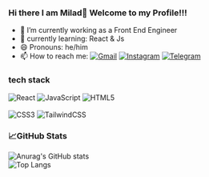 ### Hi there I am Milad👋 Welcome to my Profile!!!


- 🔭 I’m currently working as a Front End Engineer
- 🌱 currently learning: React & Js
- 😄 Pronouns: he/him
- 📫 How to reach me: <a href="https://www.miiladiighj@gmail.com">![Gmail](https://img.shields.io/badge/Gmail-D14836?style=for-the-badge&logo=gmail&logoColor=white)</a> <a href="https://www.instagram.com/milad.mzzzz/">![Instagram](https://img.shields.io/badge/Instagram-%23E4405F.svg?style=for-the-badge&logo=Instagram&logoColor=white)</a> <a href="https://t.me/milad_mdz">![Telegram](https://img.shields.io/badge/Telegram-2CA5E0?style=for-the-badge&logo=telegram&logoColor=white)<a/>

### tech stack
![React](https://img.shields.io/badge/react-%2320232a.svg?style=for-the-badge&logo=react&logoColor=%2361DAFB)
![JavaScript](https://img.shields.io/badge/javascript-%23323330.svg?style=for-the-badge&logo=javascript&logoColor=%23F7DF1E)
![HTML5](https://img.shields.io/badge/html5-%23E34F26.svg?style=for-the-badge&logo=html5&logoColor=white)
<br/><br/>
![CSS3](https://img.shields.io/badge/css3-%231572B6.svg?style=for-the-badge&logo=css3&logoColor=white)
![TailwindCSS](https://img.shields.io/badge/tailwindcss-%2338B2AC.svg?style=for-the-badge&logo=tailwind-css&logoColor=white)

### 📈GitHub Stats
![Anurag's GitHub stats](https://github-readme-stats.vercel.app/api?username=miladmdz&show_icons=true&theme=synthwave)<br/>
![Top Langs](https://github-readme-stats.vercel.app/api/top-langs/?username=miladmdz&layout=compact)

